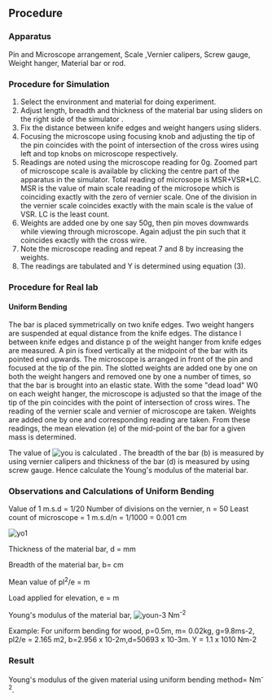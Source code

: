 ## Procedure

### Apparatus
Pin  and  Microscope arrangement, Scale ,Vernier calipers, Screw gauge, Weight hanger, Material bar or rod.

### Procedure for Simulation
<ol>
<li>Select the environment and material  for doing experiment.</li>
<li>Adjust length, breadth and thickness of the material bar using sliders on the right side of the simulator .</li>
<li>Fix the distance between knife edges and weight hangers using sliders.</li>
<li>Focusing the microscope using focusing knob and adjusting  the tip of the pin coincides with the point of intersection of the cross wires using left  and top  knobs on microscope respectively.</li>
<li>Readings are noted using the microscope reading for 0g. Zoomed part of microscope scale is available by clicking the centre part of the apparatus in the simulator. Total reading of microsope is MSR+VSR*LC. MSR is the value of main scale reading of the microsope which is coinciding exactly with the zero of  vernier scale. One of the division in the vernier scale coincides exactly with the main scale is the value of VSR. LC is the least count.</li>
<li>Weights are added one by one say 50g, then pin moves downwards while viewing through microscope. Again adjust the pin such that it coincides exactly with the cross wire.</li>
<li>Note the microscope reading and repeat 7 and 8 by increasing the weights.</li>
<li>The readings are tabulated and  Y is determined using equation (3).</li>
</ol>

### Procedure for Real lab

#### Uniform Bending

The bar is placed symmetrically on two knife edges. Two weight hangers are suspended at equal distance from the knife edges. The distance l  between knife edges and distance p of the weight hanger from knife edges are measured. A pin is fixed vertically at the midpoint of the bar with its pointed end upwards. The microscope is arranged in front of the pin and focused at the tip of the pin. The slotted weights are added one by one on both the weight hangers and removed one by one a number of times, so that the bar is brought into an elastic state. With the some "dead load" W0 on each weight hanger, the microscope is adjusted so that the image of the tip of the pin coincides with the point of intersection of cross wires. The reading of the vernier scale and vernier of microscope are taken. Weights are added one by one and corresponding reading are taken. From these readings, the mean elevation (e) of the mid-point of the bar for a given mass is determined.

The value of ![you](https://github.com/user-attachments/assets/6fd91e9b-911f-4925-9f89-da06b9df1aa3) is calculated . The breadth of the bar (b) is measured by using vernier calipers and thickness of the bar (d) is measured by using screw gauge. Hence calculate the Young's modulus of the material bar.

### Observations and Calculations of Uniform Bending

Value    of   1 m.s.d        =         1/20
Number of divisions on the vernier, n = 50
Least count of microscope = 1 m.s.d/n = 1/1000 = 0.001 cm


![yo1](https://github.com/user-attachments/assets/08bcc685-76d5-4231-acfb-e4d20cf35400)

Thickness of the material  bar, d =       mm

Breadth of the material bar, b=           cm

Mean value of pl<sup>2</sup>/e =          m

Load applied for elevation, e  =          m


Young's modulus of the material  bar, ![youn-3](https://github.com/user-attachments/assets/75a49a70-e8ed-42de-84c7-495fb0963e69)       Nm<sup>-2</sup>

Example: For uniform bending for wood,   p=0.5m, m= 0.02kg, g=9.8ms-2, pl2/e = 2.165 m2, b=2.956 x 10-2m,d=50693 x 10-3m.
Y = 1.1 x 1010 Nm-2


### Result

Young's modulus of the given material using uniform bending  method=      Nm<sup>-2</sup>.
